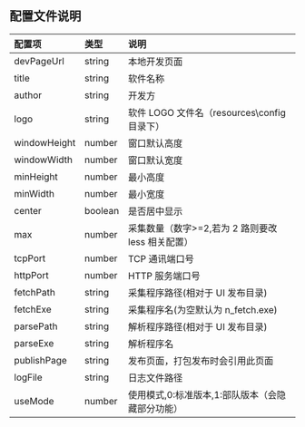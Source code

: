 ## 配置文件说明

| 配置项       | 类型    | 说明                                              |
| :----------- | :------ | :------------------------------------------------ |
| devPageUrl   | string  | 本地开发页面                                      |
| title        | string  | 软件名称                                          |
| author       | string  | 开发方                                            |
| logo         | string  | 软件 LOGO 文件名（resources\config 目录下）       |
| windowHeight | number  | 窗口默认高度                                      |
| windowWidth  | number  | 窗口默认宽度                                      |
| minHeight    | number  | 最小高度                                          |
| minWidth     | number  | 最小宽度                                          |
| center       | boolean | 是否居中显示                                      |
| max          | number  | 采集数量（数字>=2,若为 2 路则要改 less 相关配置） |
| tcpPort      | number  | TCP 通讯端口号                                    |
| httpPort     | number  | HTTP 服务端口号                                   |
| fetchPath    | string  | 采集程序路径(相对于 UI 发布目录)                  |
| fetchExe     | string  | 采集程序名(为空默认为 n_fetch.exe)                |
| parsePath    | string  | 解析程序路径(相对于 UI 发布目录)                  |
| parseExe     | string  | 解析程序名                                        |
| publishPage  | string  | 发布页面，打包发布时会引用此页面                  |
| logFile      | string  | 日志文件路径                                      |
| useMode      | number  | 使用模式,0:标准版本,1:部队版本（会隐藏部分功能）  |
